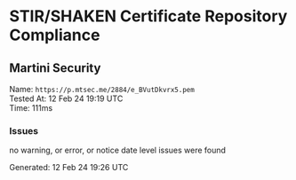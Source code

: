 # STIR/SHAKEN Certificate Repository Compliance

## Martini Security

Name: `https://p.mtsec.me/2884/e_BVutDkvrx5.pem`\
Tested At: 12 Feb 24 19:19 UTC\
Time: 111ms

### Issues

no warning, or error, or notice date level issues were found

Generated: 12 Feb 24 19:26 UTC
